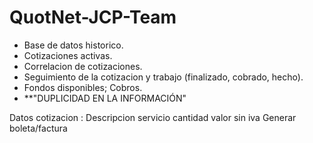 # QuotNet-JCP-Team

* Base de datos historico.
* Cotizaciones activas.
* Correlacion de cotizaciones.
* Seguimiento de la cotizacion y trabajo (finalizado, cobrado, hecho).
* Fondos disponibles; Cobros.
* **"DUPLICIDAD EN LA INFORMACIÓN"

Datos cotizacion : 
Descripcion servicio cantidad valor sin iva
Generar boleta/factura

